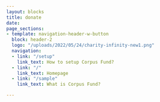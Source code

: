```yaml
---
layout: blocks
title: donate
date: 
page_sections:
- template: navigation-header-w-button
  block: header-2
  logo: "/uploads/2022/05/24/charity-infinity-new1.png"
  navigation:
  - link: "/setup"
    link_text: How to setup Corpus Fund?
  - link: "/"
    link_text: Homepage
  - link: "/sample"
    link_text: What is Corpus Fund?

---
```

